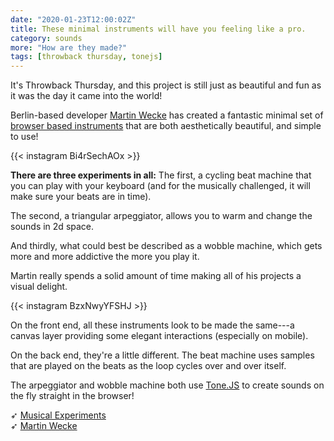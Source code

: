 ```yaml
---
date: "2020-01-23T12:00:02Z"
title: These minimal instruments will have you feeling like a pro.
category: sounds
more: "How are they made?"
tags: [throwback thursday, tonejs]
---
```


It's Throwback Thursday, and this project is still just as beautiful and fun as it was the day it came into the world!

Berlin-based developer [Martin Wecke](https://martinwecke.de/) has created a fantastic minimal set of [browser based instruments](https://martinwecke.de/%F0%9F%8E%B5/) that are both aesthetically beautiful, and simple to use!

{{< instagram Bi4rSechAOx >}}

**There are three experiments in all:**
The first, a cycling beat machine that you can play with your keyboard (and for the musically challenged, it will make sure your beats are in time).

The second, a triangular arpeggiator, allows you to warm and change the sounds in 2d space.

And thirdly, what could best be described as a wobble machine, which gets more and more addictive the more you play it.

<!--more-->

Martin really spends a solid amount of time making all of his projects a visual delight.

{{< instagram BzxNwyYFSHJ >}}

On the front end, all these instruments look to be made the same---a canvas layer providing some elegant interactions (especially on mobile).

On the back end, they're a little different. The beat machine uses samples that are played on the beats as the loop cycles over and over itself.

The arpeggiator and wobble machine both use [Tone.JS](https://tonejs.github.io/) to create sounds on the fly straight in the browser!

➶ [Musical Experiments](https://martinwecke.de/%F0%9F%8E%B5/)  
➶ [Martin Wecke](https://martinwecke.de/)
